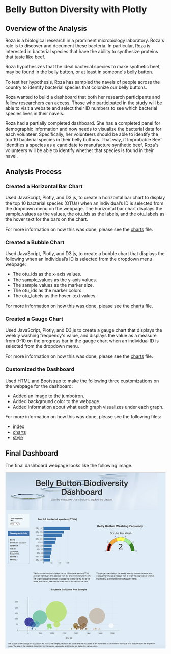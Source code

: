 # Belly Button Diversity with Plotly

## Overview of the Analysis
Roza is a biological research in a prominent microbiology laboratory.
Roza's role is to discover and document these bacteria. In particular, Roza is interested in bacterial species that have the ability to synthesize proteins that taste like beef. 

Roza hypothesizes that the ideal bacterial species to make synthetic beef, may be found in the belly button, or at least in someone's belly button. 

To test her hypothesis, Roza has sampled the navels of people across the country to identify bacterial species that colonize our belly buttons. 

Roza wanted to build a dashboard that both her research participants and fellow researchers can access. Those who participated in the study will be able to visit a website and select their ID numbers to see which bacterial species lives in their navels. 

Roza had a partially completed dashboard. She has a completed panel for demographic information and now needs to visualize the bacterial data for each volunteer. Specifically, her volunteers should be able to identify the top 10 bacterial species in their belly buttons. That way, if Improbable Beef identifies a species as a candidate to manufacture synthetic beef, Roza's volunteers will be able to identify whether that species is found in their navel.

## Analysis Process 

### Created a Horizontal Bar Chart
Used JavaScript, Plotly, and D3.js, to create a horizontal bar chart to display the top 10 bacterial species (OTUs) when an individual’s ID is selected from the dropdown menu on the webpage. The horizontal bar chart displays the sample_values as the values, the otu_ids as the labels, and the otu_labels as the hover text for the bars on the chart.

For more information on how this was done, please see the [charts](charts.js) file.

### Created a Bubble Chart
Used  JavaScript, Plotly, and D3.js, to create a bubble chart that displays the following when an individual’s ID is selected from the dropdown menu webpage:


* The otu_ids as the x-axis values.
* The sample_values as the y-axis values.
* The sample_values as the marker size.
* The otu_ids as the marker colors.
* The otu_labels as the hover-text values.

For more information on how this was done, please see the [charts](static/js/charts.js) file.

### Created a Gauge Chart
Used JavaScript, Plotly, and D3.js to create a gauge chart that displays the weekly washing frequency's value, and displays the value as a measure from 0-10 on the progress bar in the gauge chart when an individual ID is selected from the dropdown menu.

For more information on how this was done, please see the [charts](static/js/charts.js) file.


### Customized the Dashboard
Used HTML and Bootstrap to make the following three customizations on the webpage for the dashboard:
* Added an image to the jumbotron.
* Added background color to the webpage.
* Added information about what each graph visualizes under each graph.

For more information on how this was done, please see the following files:
* [index](index.html)
* [charts](static/js/charts.js) 
* [style](static/css/style.css)

## Final Dashboard

The final dashboard webpage looks like the following image.

![Final_page](Final_page.png)
